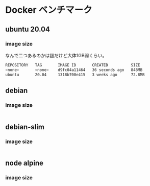 # Docker ベンチマーク

## ubuntu 20.04

### image size

なんで二つあるのかは謎だけど大体1GB弱くらい。  
```sh
REPOSITORY   TAG       IMAGE ID       CREATED          SIZE
<none>       <none>    d9fc04a11464   36 seconds ago   848MB
ubuntu       20.04     1318b700e415   3 weeks ago      72.8MB
```


## debian

### image size

```sh
```


## debian-slim

### image size

```sh
```


## node alpine

### image size

```sh
```
